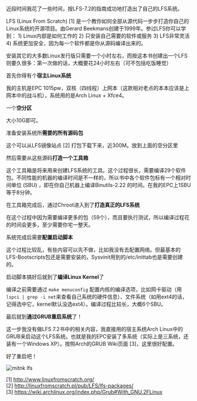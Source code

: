 近段时间我花了一些时间，按LFS-7.2的指南成功地打造出了自己的LFS系统。

LFS (Linux From Scratch) [1] 是一个教你如何全部从源代码一步步打造你自己的Linux系统的开源项目。由Gerard Beekmans创建于1999年。参过LFS你可以学到： 1) Linux内部是如何工作的 2) 只安装自己需要的软件或服务 3) LFS非常灵活 4) 系统更加安全，因为每一个软件都是你从源码编译出来的。

安装其它的大多数Linux发行版只需要一个小时左右，而按这本书创建出一个LFS则要久很多：第一次做的话，大概要花24小时左右（可不包括吃饭睡觉）

首先你得有个**宿主Linux系统**

我的主机是EPC 1015pw，双核（四线程）上网本（这款相对老点的本本应该是上网本中的战斗机），系统用的是Arch Linux + Xfce4。

一个**空分区**

大小10G即可。

准备安装系统所**需要的所有源码包**

这个可以从LFS镜像站点 [2] 打包下载下来，近300M。放到上面的空分区里

然后需要从这些源码**打造一个工具箱**

这个工具箱是将来用来创建LFS系统的工具。这个过程很长，需要编译29个软件包。不同性能的机器的编译时间是不一样的，所以书中各个软件包标有一个相对时间单位 (SBU) ，即在你自己机器上编译Binutils-2.22 的时间。在我的EPC上1SBU等于8分钟。

在工具箱完成后，通过Chroot进入到了**打造真正的LFS系统**

在这个过程中因为需要编译更多的包（59个），而且要执行测试，所以编译过程花的时间会更多，至少需要你宅一整天。

系统完成后需要**配置启动脚本**

这个过程比较乱，有些内容可以先不做，比如我没有去配置网络。但最基本的LFS-Bootscripts包还是需要安装的，Sysvinit用到的/etc/inittab也是需要创建的。

启动脚本搞好后就到了**编译Linux Kernel**了

编译之前需要通过 `make menuconfig` 配置内核的编译选项，比如网卡驱动（用`lspci | grep -i net`来查看自己系统的硬件信息）、文件系统（如用ext4的话，记得选中它，kernel默认没选ext4）。编译过程比较长，大概6个SBU。

最后就到**通过GRUB重启系统**了！

这一步我没有做LFS 7.2书中的相关内容，我直接用的宿主系统Arch Linux中的GRUB来启动这个LFS系统。也就是我的EPC安装了多系统（实际上是三系统，还装有一个Windows XP）。按照Arch的GRUB Wiki页面 [3]，这里很好配置。

好了重启吧！

![mitnk lfs](/images/2013/02/mitnk-lfs.jpg)

[1] <http://www.linuxfromscratch.org/>  
[2] <http://linuxfromscratch.pl/pub/LFS/lfs-packages/>  
[3] <https://wiki.archlinux.org/index.php/Grub#With_GNU.2FLinux> 